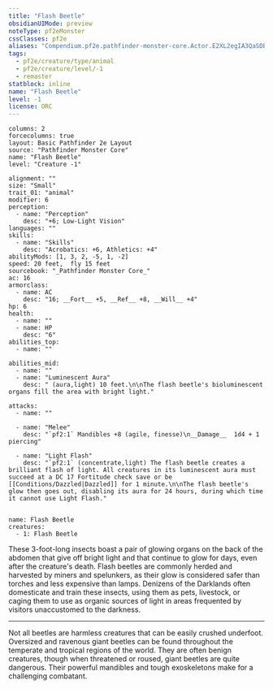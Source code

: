 ```yaml
---
title: "Flash Beetle"
obsidianUIMode: preview
noteType: pf2eMonster
cssClasses: pf2e
aliases: "Compendium.pf2e.pathfinder-monster-core.Actor.E2XL2egIA3QaSDBM" 
tags:
  - pf2e/creature/type/animal
  - pf2e/creature/level/-1
  - remaster
statblock: inline
name: "Flash Beetle"
level: -1
license: ORC
---
```


```statblock
columns: 2
forcecolumns: true
layout: Basic Pathfinder 2e Layout
source: "Pathfinder Monster Core"
name: "Flash Beetle"
level: "Creature -1"

alignment: ""
size: "Small"
trait_01: "animal"
modifier: 6
perception:
  - name: "Perception"
    desc: "+6; Low-Light Vision"
languages: ""
skills:
  - name: "Skills"
    desc: "Acrobatics: +6, Athletics: +4"
abilityMods: [1, 3, 2, -5, 1, -2]
speed: 20 feet,  fly 15 feet
sourcebook: "_Pathfinder Monster Core_"
ac: 16
armorclass:
  - name: AC
    desc: "16; __Fort__ +5, __Ref__ +8, __Will__ +4"
hp: 6
health:
  - name: ""
  - name: HP
    desc: "6"
abilities_top:
  - name: ""

abilities_mid:
  - name: ""
  - name: "Luminescent Aura"
    desc: " (aura,light) 10 feet.\n\nThe flash beetle's bioluminescent organs fill the area with bright light."

attacks:
  - name: ""

  - name: "Melee"
    desc: "`pf2:1` Mandibles +8 (agile, finesse)\n__Damage__  1d4 + 1 piercing"

  - name: "Light Flash"
    desc: "`pf2:1` (concentrate,light) The flash beetle creates a brilliant flash of light. All creatures in its luminescent aura must succeed at a DC 17 Fortitude check save or be [[Conditions/Dazzled|Dazzled]] for 1 minute.\n\nThe flash beetle's glow then goes out, disabling its aura for 24 hours, during which time it cannot use Light Flash."
 
```

```encounter-table
name: Flash Beetle
creatures:
  - 1: Flash Beetle
```



These 3-foot-long insects boast a pair of glowing organs on the back of the abdomen that give off bright light and that continue to glow for days, even after the creature's death. Flash beetles are commonly herded and harvested by miners and spelunkers, as their glow is considered safer than torches and less expensive than lamps. Denizens of the Darklands often domesticate and train these insects, using them as pets, livestock, or caging them to use as organic sources of light in areas frequented by visitors unaccustomed to the darkness.

* * *

Not all beetles are harmless creatures that can be easily crushed underfoot. Oversized and ravenous giant beetles can be found throughout the temperate and tropical regions of the world. They are often benign creatures, though when threatened or roused, giant beetles are quite dangerous. Their powerful mandibles and tough exoskeletons make for a challenging combatant.
